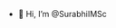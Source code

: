 - 👋 Hi, I’m @SurabhiIMSc

<!---
SurabhiIMSc/SurabhiIMSc is a ✨ special ✨ repository because its `README.md` (this file) appears on your GitHub profile.
You can click the Preview link to take a look at your changes.
--->
